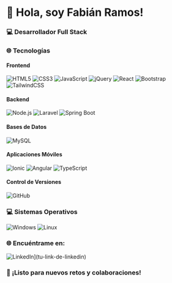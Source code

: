<!-- ## Hi there 👋 -->

<!--
**JFabian04/JFabian04** is a ✨ _special_ ✨ repository because its `README.md` (this file) appears on your GitHub profile.

Here are some ideas to get you started:

- 🔭 I’m currently working on ...
- 🌱 I’m currently learning ...
- 👯 I’m looking to collaborate on ...
- 🤔 I’m looking for help with ...
- 💬 Ask me about ...
- 📫 How to reach me: ...
- 😄 Pronouns: ...
- ⚡ Fun fact: ...
-->


# 👋 Hola, soy Fabián Ramos!

### 💻 Desarrollador Full Stack

### 🌐 Tecnologías
#### Frontend
![HTML5](https://img.shields.io/badge/-HTML5-E34F26?logo=html5&logoColor=white)
![CSS3](https://img.shields.io/badge/-CSS3-1572B6?logo=css3&logoColor=white)
![JavaScript](https://img.shields.io/badge/-JavaScript-F7DF1E?logo=javascript&logoColor=black)
![jQuery](https://img.shields.io/badge/-jQuery-0769AD?logo=jquery&logoColor=white)
![React](https://img.shields.io/badge/-React-61DAFB?logo=react&logoColor=black)
![Bootstrap](https://img.shields.io/badge/-Bootstrap-563D7C?logo=bootstrap&logoColor=white)
![TailwindCSS](https://img.shields.io/badge/-TailwindCSS-06B6D4?logo=tailwind-css&logoColor=white)

#### Backend
![Node.js](https://img.shields.io/badge/-Node.js-339933?logo=node.js&logoColor=white)
![Laravel](https://img.shields.io/badge/-Laravel-E74430?logo=laravel&logoColor=white)
![Spring Boot](https://img.shields.io/badge/-Spring%20Boot-6DB33F?logo=spring&logoColor=white)

#### Bases de Datos
![MySQL](https://img.shields.io/badge/-MySQL-4479A1?logo=mysql&logoColor=white)

#### Aplicaciones Móviles
![Ionic](https://img.shields.io/badge/-Ionic-3880FF?logo=ionic&logoColor=white)
![Angular](https://img.shields.io/badge/-Angular-DD0031?logo=angular&logoColor=white)
![TypeScript](https://img.shields.io/badge/-TypeScript-007ACC?logo=typescript&logoColor=white)

#### Control de Versiones
![GitHub](https://img.shields.io/badge/-GitHub-181717?logo=github&logoColor=white)

### 💻 Sistemas Operativos
![Windows](https://img.shields.io/badge/-Windows-0078D6?logo=windows&logoColor=white)
![Linux](https://img.shields.io/badge/-Linux-FCC624?logo=linux&logoColor=black)

### 🌐 Encuéntrame en:
![LinkedIn](https://img.shields.io/badge/-LinkedIn-0077B5?logo=linkedin&logoColor=white)](tu-link-de-linkedin)

### 🚀 ¡Listo para nuevos retos y colaboraciones!
